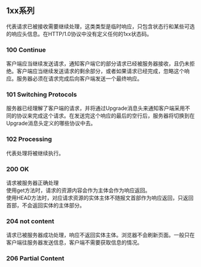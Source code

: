 ## 1xx系列
代表请求已被接收需要继续处理，这类类型是临时响应，只包含状态行和某些可选的响应头信息。在HTTP/1.0协议中没有定义任何的1xx状态码。  
### 100 Continue
客户端应当继续发送请求，通知客户端它的部分请求已经被服务器接收，且仍未拒绝。客户端应当继续发送请求的剩余部分，或者如果请求已经完成，忽略这个响应。服务器必须在请求完成后向客户端发送一个最终响应。  

### 101 Switching Protocols
服务器已经理解了客户端的请求，并将通过Upgrade消息头来通知客户端采用不同的协议来完成这个请求。在发送完这个响应的最后的空行后，服务器将切换到在Upgrade消息头定义的哪些协议中去。  

### 102 Processing
代表处理将被继续执行。  

### 200 OK
请求被服务器正确处理    
使用get方法时，请求的资源内容会作为主体会作为响应返回。  
使用HEAD方法时，对应请求资源的实体主体不随报文首部作为响应返回，只返回首部，不会返回实体的主体部分。

### 204 not content 
请求已被服务器成功处理，响应不返回实体主体。浏览器不会刷新页面。一般只在客户端往服务器发送信息，客户端不需要获取信息的情况。  


### 206 Partial Content  

